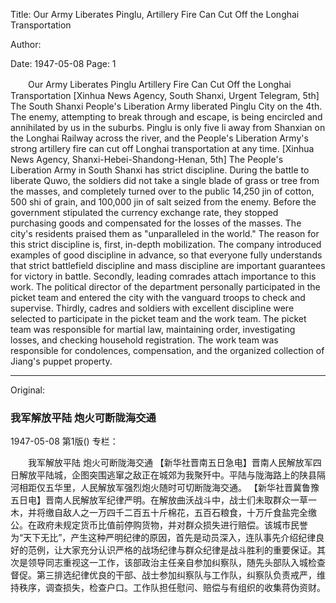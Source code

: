 Title: Our Army Liberates Pinglu, Artillery Fire Can Cut Off the Longhai Transportation

Author:

Date: 1947-05-08
Page: 1

　　Our Army Liberates Pinglu
    Artillery Fire Can Cut Off the Longhai Transportation
    [Xinhua News Agency, South Shanxi, Urgent Telegram, 5th] The South Shanxi People's Liberation Army liberated Pinglu City on the 4th. The enemy, attempting to break through and escape, is being encircled and annihilated by us in the suburbs. Pinglu is only five li away from Shanxian on the Longhai Railway across the river, and the People's Liberation Army's strong artillery fire can cut off Longhai transportation at any time.
    [Xinhua News Agency, Shanxi-Hebei-Shandong-Henan, 5th] The People's Liberation Army in South Shanxi has strict discipline. During the battle to liberate Quwo, the soldiers did not take a single blade of grass or tree from the masses, and completely turned over to the public 14,250 jin of cotton, 500 shi of grain, and 100,000 jin of salt seized from the enemy. Before the government stipulated the currency exchange rate, they stopped purchasing goods and compensated for the losses of the masses. The city's residents praised them as "unparalleled in the world." The reason for this strict discipline is, first, in-depth mobilization. The company introduced examples of good discipline in advance, so that everyone fully understands that strict battlefield discipline and mass discipline are important guarantees for victory in battle. Secondly, leading comrades attach importance to this work. The political director of the department personally participated in the picket team and entered the city with the vanguard troops to check and supervise. Thirdly, cadres and soldiers with excellent discipline were selected to participate in the picket team and the work team. The picket team was responsible for martial law, maintaining order, investigating losses, and checking household registration. The work team was responsible for condolences, compensation, and the organized collection of Jiang's puppet property.



<hr /> 

Original: 


### 我军解放平陆  炮火可断陇海交通

1947-05-08
第1版()
专栏：

　　我军解放平陆
    炮火可断陇海交通
    【新华社晋南五日急电】晋南人民解放军四日解放平陆城，企图突围逃窜之敌正在城郊为我聚歼中。平陆与陇海路上的陕县隔河相距仅五华里，人民解放军强烈炮火随时可切断陇海交通。
    【新华社晋冀鲁豫五日电】晋南人民解放军纪律严明。在解放曲沃战斗中，战士们未取群众一草一木，并将缴自敌人之一万四千二百五十斤棉花，五百石粮食，十万斤食盐完全缴公。在政府未规定货币比值前停购货物，并对群众损失进行赔偿。该城市民誉为“天下无比”，产生这种严明纪律的原因，首先是动员深入，连队事先介绍纪律良好的范例，让大家充分认识严格的战场纪律与群众纪律是战斗胜利的重要保证。其次是领导同志重视这一工作，该部政治主任亲自参加纠察队，随先头部队入城检查督促。第三排选纪律优良的干部、战士参加纠察队与工作队，纠察队负责戒严，维持秩序，调查损失，检查户口。工作队担任慰问、赔偿与有组织的收集蒋伪资财。
